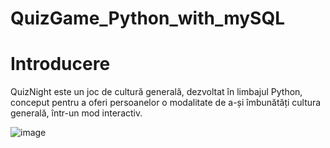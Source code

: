 # QuizGame_Python_with_mySQL

# Introducere

QuizNight este un joc de cultură generală, dezvoltat în limbajul Python, conceput pentru a oferi
persoanelor o modalitate de a-și îmbunătăți cultura generală, într-un mod interactiv.


![image](https://user-images.githubusercontent.com/79523935/186964018-c303a07e-dd00-4881-972b-4f9bc63678e3.png)


